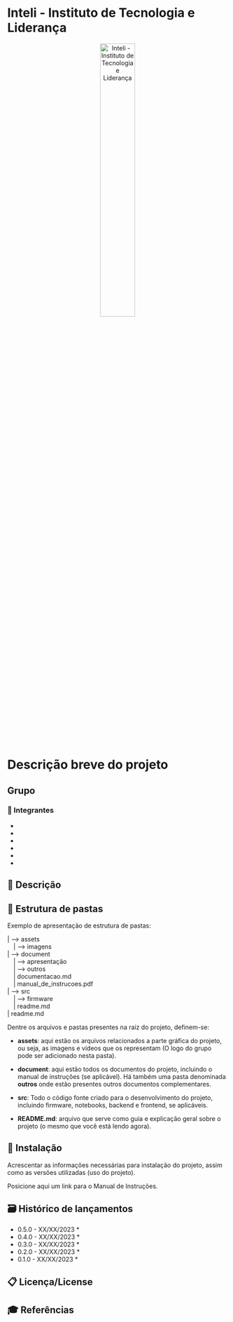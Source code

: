 # Inteli - Instituto de Tecnologia e Liderança 

<p align="center">
<a href= "https://www.inteli.edu.br/"><img src="https://github.dev/Intelihub/Template_M4/blob/main/assets/inteli.png" alt="Inteli - Instituto de Tecnologia e Liderança" border="0" width=40% height=40%></a>
</p>

<br>

# Descrição breve do projeto

## Grupo

### 🚀 Integrantes
- <a href=""></a>
- <a href=""></a>
- <a href=""></a>
- <a href=""></a>
- <a href=""></a>
- <a href=""></a>

## 📜 Descrição



## 📁 Estrutura de pastas

Exemplo de apresentação de estrutura de pastas:

| --> assets<br>
  &emsp;| --> imagens <br>
| --> document<br>
  &emsp;| --> apresentação <br>
  &emsp;| --> outros <br>
  &emsp;| documentacao.md<br>
  &emsp;| manual_de_instrucoes.pdf<br>
| --> src<br>
  &emsp;| --> firmware<br>
  &emsp;| readme.md<br>
| readme.md<br>

Dentre os arquivos e pastas presentes na raiz do projeto, definem-se:

- <b>assets</b>: aqui estão os arquivos relacionados a parte gráfica do projeto, ou seja, as imagens e vídeos que os representam (O logo do grupo pode ser adicionado nesta pasta).

- <b>document</b>: aqui estão todos os documentos do projeto, incluindo o manual de instruções (se aplicável). Há também uma pasta denominada <b>outros</b> onde estão presentes outros documentos complementares.

- <b>src</b>: Todo o código fonte criado para o desenvolvimento do projeto, incluindo firmware, notebooks, backend e frontend, se aplicáveis.

- <b>README.md</b>: arquivo que serve como guia e explicação geral sobre o projeto (o mesmo que você está lendo agora).

## 🔧 Instalação

Acrescentar as informações necessárias para instalação do projeto, assim como as versões utilizadas (uso do projeto).

Posicione aqui um link para o Manual de Instruções. 


## 🗃 Histórico de lançamentos

* 0.5.0 - XX/XX/2023
    * 
* 0.4.0 - XX/XX/2023
    * 
* 0.3.0 - XX/XX/2023
    * 
* 0.2.0 - XX/XX/2023
    * 
* 0.1.0 - XX/XX/2023
    *

## 📋 Licença/License


## 🎓 Referências